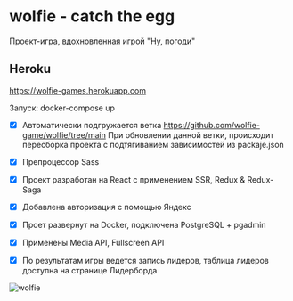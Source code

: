 # wolfie - catch the egg

Проект-игра, вдохновленная игрой "Ну, погоди"

## Heroku

https://wolfie-games.herokuapp.com

Запуск: docker-compose up

- [x] Автоматически подгружается ветка https://github.com/wolfie-game/wolfie/tree/main
	При обновлении данной ветки, происходит пересборка проекта с подтягиванием зависимостей из packaje.json
- [x] Препроцессор Sass

- [x] Проект разработан на React с применением SSR, Redux & Redux-Saga

- [x] Добавлена авторизация с помощью Яндекс

- [x] Проет развернут на Docker, подключена PostgreSQL + pgadmin

- [x] Применены Media API, Fullscreen API

- [x] По результатам игры ведется запись лидеров, таблица лидеров доступна на странице Лидерборда

![wolfie](https://github.com/wolfie-game/wolfie/gameplay.jpg?raw=true)
